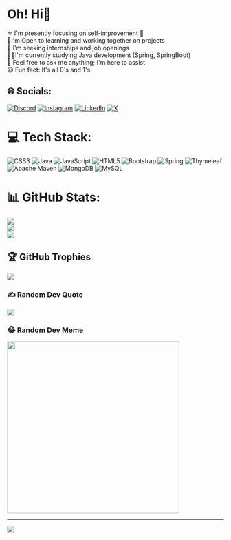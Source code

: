 # Oh! Hi👋
⚜️ I'm presently focusing on self-improvement 🗿<br>🤝I'm Open to learning and working together on projects<br>👔 I'm seeking internships and job openings<br>👨‍💻I'm currently studying Java development (Spring, SpringBoot)<br>💬 Feel free to ask me anything; I'm here to assist<br>😃 Fun fact: It's all 0's and 1's


## 🌐 Socials:
[![Discord](https://img.shields.io/badge/Discord-%237289DA.svg?logo=discord&logoColor=white)](https://discord.gg/https://discord.gg/96xE3Jcv) [![Instagram](https://img.shields.io/badge/Instagram-%23E4405F.svg?logo=Instagram&logoColor=white)](https://www.instagram.com/yash_adake/) [![LinkedIn](https://img.shields.io/badge/LinkedIn-%230077B5.svg?logo=linkedin&logoColor=white)](https://www.linkedin.com/in/yash-adake/) [![X](https://img.shields.io/badge/X-black.svg?logo=X&logoColor=white)](https://twitter.com/yash_adake) 

# 💻 Tech Stack:
![CSS3](https://img.shields.io/badge/css3-%231572B6.svg?style=flat&logo=css3&logoColor=white) ![Java](https://img.shields.io/badge/java-%23ED8B00.svg?style=flat&logo=openjdk&logoColor=white) ![JavaScript](https://img.shields.io/badge/javascript-%23323330.svg?style=flat&logo=javascript&logoColor=%23F7DF1E) ![HTML5](https://img.shields.io/badge/html5-%23E34F26.svg?style=flat&logo=html5&logoColor=white) ![Bootstrap](https://img.shields.io/badge/bootstrap-%238511FA.svg?style=flat&logo=bootstrap&logoColor=white) ![Spring](https://img.shields.io/badge/spring-%236DB33F.svg?style=flat&logo=spring&logoColor=white) ![Thymeleaf](https://img.shields.io/badge/Thymeleaf-%23005C0F.svg?style=flat&logo=Thymeleaf&logoColor=white) ![Apache Maven](https://img.shields.io/badge/Apache%20Maven-C71A36?style=flat&logo=Apache%20Maven&logoColor=white) ![MongoDB](https://img.shields.io/badge/MongoDB-%234ea94b.svg?style=flat&logo=mongodb&logoColor=white) ![MySQL](https://img.shields.io/badge/mysql-%2300000f.svg?style=flat&logo=mysql&logoColor=white)
# 📊 GitHub Stats:
![](https://github-readme-stats.vercel.app/api?username=yashadake&theme=monokai&hide_border=false&include_all_commits=true&count_private=true)<br/>
![](https://github-readme-streak-stats.herokuapp.com/?user=yashadake&theme=monokai&hide_border=false)<br/>
![](https://github-readme-stats.vercel.app/api/top-langs/?username=yashadake&theme=monokai&hide_border=false&include_all_commits=true&count_private=true&layout=compact)

## 🏆 GitHub Trophies
![](https://github-profile-trophy.vercel.app/?username=yashadake&theme=radical&no-frame=false&no-bg=true&margin-w=4)

### ✍️ Random Dev Quote
![](https://quotes-github-readme.vercel.app/api?type=horizontal&theme=radical)

### 😂 Random Dev Meme
<img src='https://randommeme-five.vercel.app/' style="height: 400px;"/>

---
[![](https://visitcount.itsvg.in/api?id=yashadake&icon=0&color=0)](https://visitcount.itsvg.in)

<!-- Proudly created with GPRM ( https://gprm.itsvg.in ) -->
